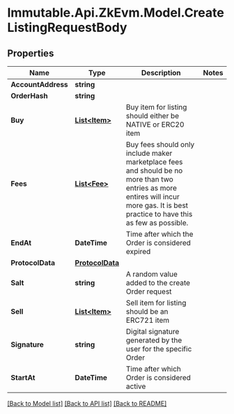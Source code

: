 # Immutable.Api.ZkEvm.Model.CreateListingRequestBody

## Properties

Name | Type | Description | Notes
------------ | ------------- | ------------- | -------------
**AccountAddress** | **string** |  | 
**OrderHash** | **string** |  | 
**Buy** | [**List&lt;Item&gt;**](Item.md) | Buy item for listing should either be NATIVE or ERC20 item | 
**Fees** | [**List&lt;Fee&gt;**](Fee.md) | Buy fees should only include maker marketplace fees and should be no more than two entries as more entires will incur more gas. It is best practice to have this as few as possible. | 
**EndAt** | **DateTime** | Time after which the Order is considered expired | 
**ProtocolData** | [**ProtocolData**](ProtocolData.md) |  | 
**Salt** | **string** | A random value added to the create Order request | 
**Sell** | [**List&lt;Item&gt;**](Item.md) | Sell item for listing should be an ERC721 item | 
**Signature** | **string** | Digital signature generated by the user for the specific Order | 
**StartAt** | **DateTime** | Time after which Order is considered active | 

[[Back to Model list]](../README.md#documentation-for-models) [[Back to API list]](../README.md#documentation-for-api-endpoints) [[Back to README]](../README.md)

